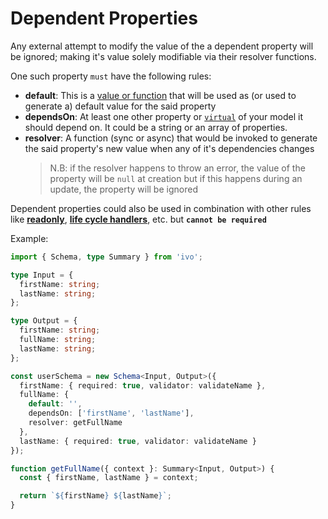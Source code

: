 # Dependent Properties

Any external attempt to modify the value of the a dependent property will be ignored; making it's value solely modifiable via their resolver functions.

One such property `must` have the following rules:

- **default**: This is a [value or function](./defaults.md#default-values) that will be used as (or used to generate a) default value for the said property
- **dependsOn**: At least one other property or [`virtual`](./virtuals.md#virtual-properties) of your model it should depend on. It could be a string or an array of properties.
- **resolver**: A function (sync or async) that would be invoked to generate the said property's new value when any of it's dependencies changes
  > N.B: if the resolver happens to throw an error, the value of the property will be `null` at creation but if this happens during an update, the property will be ignored

Dependent properties could also be used in combination with other rules like [**readonly**](./readonly.md#readonly-properties), [**life cycle handlers**](../life-cycles.md#life-cycle-handlers), etc. but **`cannot be required`**

Example:

```ts
import { Schema, type Summary } from 'ivo';

type Input = {
  firstName: string;
  lastName: string;
};

type Output = {
  firstName: string;
  fullName: string;
  lastName: string;
};

const userSchema = new Schema<Input, Output>({
  firstName: { required: true, validator: validateName },
  fullName: {
    default: '',
    dependsOn: ['firstName', 'lastName'],
    resolver: getFullName
  },
  lastName: { required: true, validator: validateName }
});

function getFullName({ context }: Summary<Input, Output>) {
  const { firstName, lastName } = context;

  return `${firstName} ${lastName}`;
}
```
